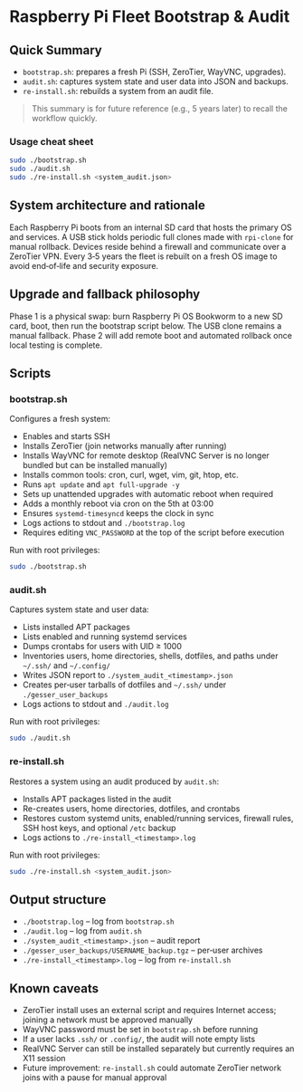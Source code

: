 # Raspberry Pi Fleet Bootstrap & Audit

## Quick Summary

- `bootstrap.sh`: prepares a fresh Pi (SSH, ZeroTier, WayVNC, upgrades).
- `audit.sh`: captures system state and user data into JSON and backups.
- `re-install.sh`: rebuilds a system from an audit file.

> This summary is for future reference (e.g., 5 years later) to recall the workflow quickly.

### Usage cheat sheet

```sh
sudo ./bootstrap.sh
sudo ./audit.sh
sudo ./re-install.sh <system_audit.json>
```

## System architecture and rationale

Each Raspberry Pi boots from an internal SD card that hosts the primary OS and services. A USB stick holds periodic full clones made with `rpi-clone` for manual rollback. Devices reside behind a firewall and communicate over a ZeroTier VPN. Every 3‑5 years the fleet is rebuilt on a fresh OS image to avoid end‑of‑life and security exposure.

## Upgrade and fallback philosophy

Phase 1 is a physical swap: burn Raspberry Pi OS Bookworm to a new SD card, boot, then run the bootstrap script below. The USB clone remains a manual fallback. Phase 2 will add remote boot and automated rollback once local testing is complete.

## Scripts

### bootstrap.sh
Configures a fresh system:
- Enables and starts SSH
- Installs ZeroTier (join networks manually after running)
- Installs WayVNC for remote desktop (RealVNC Server is no longer bundled but can be installed manually)
- Installs common tools: cron, curl, wget, vim, git, htop, etc.
- Runs `apt update` and `apt full-upgrade -y`
- Sets up unattended upgrades with automatic reboot when required
- Adds a monthly reboot via cron on the 5th at 03:00
- Ensures `systemd-timesyncd` keeps the clock in sync
- Logs actions to stdout and `./bootstrap.log`
- Requires editing `VNC_PASSWORD` at the top of the script before execution

Run with root privileges:
```sh
sudo ./bootstrap.sh
```

### audit.sh
Captures system state and user data:
- Lists installed APT packages
- Lists enabled and running systemd services
- Dumps crontabs for users with UID ≥ 1000
- Inventories users, home directories, shells, dotfiles, and paths under `~/.ssh/` and `~/.config/`
- Writes JSON report to `./system_audit_<timestamp>.json`
- Creates per‑user tarballs of dotfiles and `~/.ssh/` under `./gesser_user_backups`
- Logs actions to stdout and `./audit.log`

Run with root privileges:
```sh
sudo ./audit.sh
```

### re-install.sh
Restores a system using an audit produced by `audit.sh`:
- Installs APT packages listed in the audit
- Re-creates users, home directories, dotfiles, and crontabs
- Restores custom systemd units, enabled/running services, firewall rules, SSH host keys, and optional `/etc` backup
- Logs actions to `./re-install_<timestamp>.log`

Run with root privileges:
```sh
sudo ./re-install.sh <system_audit.json>
```

## Output structure
- `./bootstrap.log` – log from `bootstrap.sh`
- `./audit.log` – log from `audit.sh`
- `./system_audit_<timestamp>.json` – audit report
- `./gesser_user_backups/USERNAME_backup.tgz` – per‑user archives
- `./re-install_<timestamp>.log` – log from `re-install.sh`

## Known caveats
- ZeroTier install uses an external script and requires Internet access; joining a network must be approved manually
- WayVNC password must be set in `bootstrap.sh` before running
- If a user lacks `.ssh/` or `.config/`, the audit will note empty lists
- RealVNC Server can still be installed separately but currently requires an X11 session
- Future improvement: `re-install.sh` could automate ZeroTier network joins with a pause for manual approval
